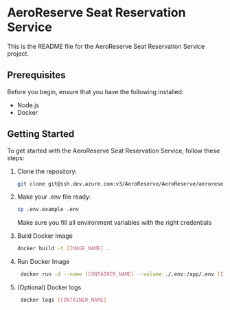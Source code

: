 # AeroReserve Seat Reservation Service

This is the README file for the AeroReserve Seat Reservation Service project.

## Prerequisites

Before you begin, ensure that you have the following installed:

- Node.js
- Docker

## Getting Started

To get started with the AeroReserve Seat Reservation Service, follow these steps:

1. Clone the repository:

   ```bash
   git clone git@ssh.dev.azure.com:v3/AeroReserve/AeroReserve/aeroreserve-seat-reservation-service
   ````

2. Make your .env file ready:

    ```bash
    cp .env.example .env
    ````

    Make sure you fill all environment variables with the right credentials


3. Build Docker Image

   ```bash
   docker build -t [IMAGE_NAME] .
   ````

4. Run Docker Image

   ```bash
    docker run -d --name [CONTAINER_NAME] --volume ./.env:/app/.env [IMAGE_NAME]
   ````

5. (Optional) Docker logs

   ```bash
    docker logs [CONTAINER_NAME]
   ````




